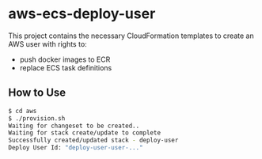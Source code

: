 # aws-ecs-deploy-user

This project contains the necessary CloudFormation templates to create an AWS user with rights to:

- push docker images to ECR
- replace ECS task definitions

## How to Use

```sh
$ cd aws
$ ./provision.sh
Waiting for changeset to be created..
Waiting for stack create/update to complete
Successfully created/updated stack - deploy-user
Deploy User Id: "deploy-user-user-..."
```
